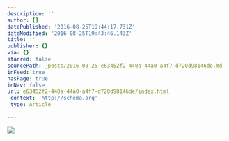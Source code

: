 ```yaml
---
description: ''
author: []
datePublished: '2016-08-25T19:44:17.731Z'
dateModified: '2016-08-25T19:43:46.143Z'
title: ''
publisher: {}
via: {}
starred: false
sourcePath: _posts/2016-08-25-e63452f2-440a-44a0-a4f7-d720d98146de.md
inFeed: true
hasPage: true
inNav: false
url: e63452f2-440a-44a0-a4f7-d720d98146de/index.html
_context: 'http://schema.org'
_type: Article

---
```

![](https://the-grid-user-content.s3-us-west-2.amazonaws.com/f6d83d74-f2a9-441b-a6a3-060e4c83b9aa.jpg)